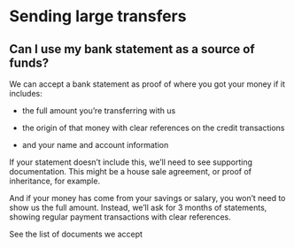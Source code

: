 # Sending large transfers  
## Can I use my bank statement as a source of funds?  
We can accept a bank statement as proof of where you got your money if it includes:

  * the full amount you’re transferring with us

  * the origin of that money with clear references on the credit transactions

  * and your name and account information




If your statement doesn’t include this, we’ll need to see supporting documentation. This might be a house sale agreement, or proof of inheritance, for example.

And if your money has come from your savings or salary, you won’t need to show us the full amount. Instead, we’ll ask for 3 months of statements, showing regular payment transactions with clear references.

See the list of documents we accept